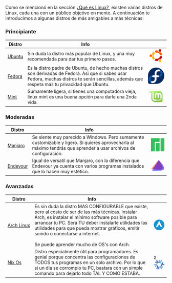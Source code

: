 Como se mencionó en la sección [¿Qué es Linux?](¿Qué-es-Linux%3F), existen varias distros de Linux, cada una con un público objetivo en mente. A continuación te introducimos a algunas distros de más amigables a más técnicas:

### Principiante

| Distro                               | Info                                                                                                                                                                                             |                                                                             |
| ------------------------------------ | ------------------------------------------------------------------------------------------------------------------------------------------------------------------------------------------------ | --------------------------------------------------------------------------- |
| [Ubuntu](https://ubuntu.com/)        | Sin duda la distro más popular de Linux, y una muy recomendada para dar tus primero pasos.                                                                                                       | <img title="" src="./resources/Distros/Logo-Ubuntu.png" alt="" width="230"> |
| [Fedora](https://fedoraproject.org/) | Es la distro padre de Ubuntu, de hecho muchas distros son derivadas de Fedora. Asi que si sabes usar Fedora, muchas distros te serán sencillas, además que respeta más tu privacidad que Ubuntu. | <img title="" src="./resources/Distros/Logo-fedora.png" alt="" width="155"> |
| [Mint](https://linuxmint.com/)       | Sumamente ligera, si tienes una computadora vieja, linux mint es una buena opción para darle una 2nda vida.                                                                                      | <img src="./resources/Distros/Logo_Mint.png" title="" alt="" width="176">   |

### Moderadas

| Distro                               | Info                                                                                                                                                             |                                                                                |
| ------------------------------------ | ---------------------------------------------------------------------------------------------------------------------------------------------------------------- | ------------------------------------------------------------------------------ |
| [Manjaro](https://manjaro.org/)      | Se siente muy parecido a Windows. Pero sumamente customizable y ligero. Si quieres aprovecharla al máximo tendrás que aprender a usar archivos de configuración. | <img src="./resources/Distros/Logo-manjaro.png" title="" alt="" width="152">   |
| [Endevour](https://endeavouros.com/) | Igual de versatil que Manjaro, con la diferencia que Endevour ya cuenta con varios programas instalados que lo hacen muy estético.                               | <img src="./resources/Distros/Logo-endevour.webp" title="" alt="" width="160"> |

### Avanzadas

| Distro                               | Info                                                                                                                                                                                                                                                                                                                                                   |                                                                            |
| ------------------------------------ | ------------------------------------------------------------------------------------------------------------------------------------------------------------------------------------------------------------------------------------------------------------------------------------------------------------------------------------------------------ | -------------------------------------------------------------------------- |
| [Arch Linux](https://archlinux.org/) | Es sin duda la distro MAS CONFIGURABLE que existe, pero al costo de ser de las más técnicas. Instalar Arch, es instalar el mínimo software posible para arrancar tu PC. Será TU deber instalarle utilidades las utilidades para que pueda mostrar gráficos, emitir sonido o conectarse a internet.<br/><br/> Se puede aprender mucho de OS's con Arch. | <img src="./resources/Distros/Logo-arch.webp" title="" alt="" width="178"> |
| [Nix Os](https://nixos.org/)         | Distro especialmente útil para programadores. Es genial porque concentra las configuraciones de TODOS tus programas en un solo archivo. Por lo que si un dia se corrompio tu PC, bastara con un simple comando para dejarlo todo TAL Y COMO ESTABA.                                                                                                    | z<img src="./resources/Distros/Logo-nix.png" title="" alt="" width="183">  |
